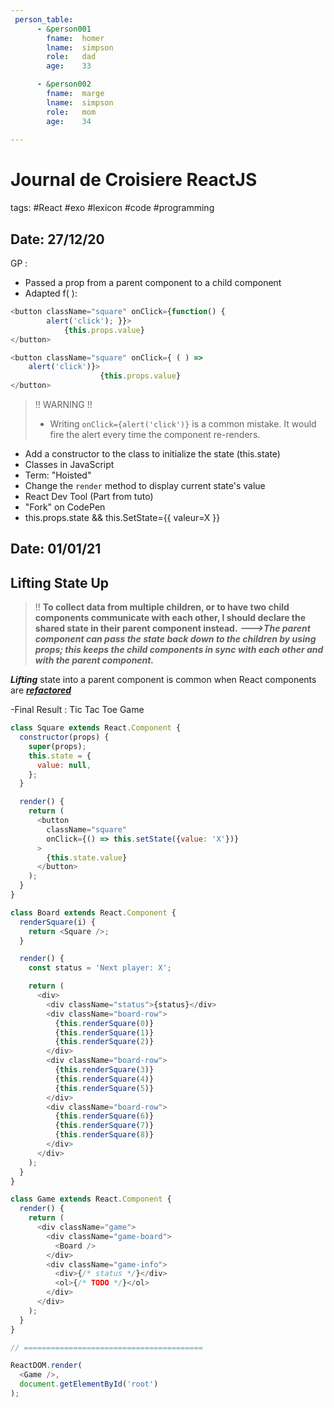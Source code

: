 ```yaml
---
 person_table:
      - &person001
        fname:  homer
        lname:  simpson
        role:   dad
        age:    33

      - &person002
        fname:  marge
        lname:  simpson
        role:   mom
        age:    34     
        
---
```


# Journal de Croisiere ReactJS
tags: #React #exo #lexicon #code #programming



Date: 27/12/20
----

GP  :
- Passed a prop from a parent component to a child component
- Adapted f( ):

```Javascript
<button className="square" onClick={function() {
        alert('click'); }}>
            {this.props.value}
</button>
```

```Javascript
<button className="square" onClick={ ( ) => 
    alert('click')}>
                    {this.props.value}
</button>
```


>!! WARNING !!
>  - Writing `onClick={alert('click')}` is a common mistake. It would fire the alert every time the component re-renders.

  - Add a constructor to the class to initialize the state (this.state)
  - Classes in JavaScript
  - Term: "Hoisted"
  - Change the `render` method to display current state's value
  -  React Dev Tool (Part from tuto)
  -  "Fork" on CodePen
  -  this.props.state && this.SetState={{ valeur=X }}
  
  
 Date: 01/01/21
 ---
 
## Lifting State Up
    
>!! **To collect data from multiple children, or to have two child components communicate with each other, I should declare the shared state in their parent component instead.** 
***--->The parent component can pass the state back down to the children by using props; this keeps the child components in sync with each other and with the parent component.***


***Lifting*** state into a parent component is common when React components are <u>***refactored***</u>

\-Final Result : Tic Tac Toe Game
``` javascript
class Square extends React.Component {
  constructor(props) {
    super(props);
    this.state = {
      value: null,
    };
  }

  render() {
    return (
      <button
        className="square"
        onClick={() => this.setState({value: 'X'})}
      >
        {this.state.value}
      </button>
    );
  }
}

class Board extends React.Component {
  renderSquare(i) {
    return <Square />;
  }

  render() {
    const status = 'Next player: X';

    return (
      <div>
        <div className="status">{status}</div>
        <div className="board-row">
          {this.renderSquare(0)}
          {this.renderSquare(1)}
          {this.renderSquare(2)}
        </div>
        <div className="board-row">
          {this.renderSquare(3)}
          {this.renderSquare(4)}
          {this.renderSquare(5)}
        </div>
        <div className="board-row">
          {this.renderSquare(6)}
          {this.renderSquare(7)}
          {this.renderSquare(8)}
        </div>
      </div>
    );
  }
}

class Game extends React.Component {
  render() {
    return (
      <div className="game">
        <div className="game-board">
          <Board />
        </div>
        <div className="game-info">
          <div>{/* status */}</div>
          <ol>{/* TODO */}</ol>
        </div>
      </div>
    );
  }
}

// ========================================

ReactDOM.render(
  <Game />,
  document.getElementById('root')
);

    